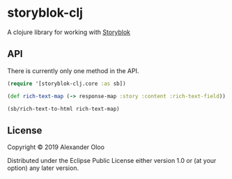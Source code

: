 # storyblok-clj

A clojure library for working with [Storyblok](https://www.storyblok.com/)

## API
There is currently only one method in the API.

```clojure
(require '[storyblok-clj.core :as sb])

(def rich-text-map (-> response-map :story :content :rich-text-field))

(sb/rich-text-to-html rich-text-map)

```

## License

Copyright © 2019 Alexander Oloo

Distributed under the Eclipse Public License either version 1.0 or (at
your option) any later version.
